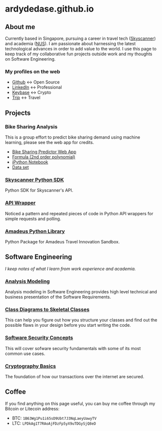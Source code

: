 # ardydedase.github.io

## About me

Currently based in Singapore, pursuing a career in travel tech ([Skyscanner](https://www.skyscanner.net/)) and academia ([NUS](http://www.nus.edu.sg/)).
I am passionate about harnessing the latest technological advances in order to add value to the world.
I use this page to keep track of my collaborative fun projects outside work and my thoughts on Software Engineering.


### My profiles on the web
- [Github](https://github.com/ardydedase) <-> Open Source
- [LinkedIn](https://www.linkedin.com/in/ardydedase) <-> Professional
- [Keybase](https://keybase.io/ardydedase) <-> Crypto
- [Trip](https://www.trip.skyscanner.com/user/ardy-dedase) <-> Travel

## Projects

### Bike Sharing Analysis

This is a group effort to predict bike sharing demand using machine learning, please see the web app for credits.

- [Bike Sharing Predictor Web App](https://ardydedase.github.io/bike-sharing-predictor/index.html)
- [Formula (2nd order polynomial)](https://github.com/ardydedase/ardydedase.github.io/blob/master/bike-sharing-predictor/script.js#L31)
- [iPython Notebook](https://github.com/ardydedase/bike-sharing-analysis/blob/master/bike-sharing.ipynb)
- [Data set](https://github.com/ardydedase/bike-sharing-analysis/tree/master/Bike-Sharing-Dataset)

### [Skyscanner Python SDK](https://github.com/Skyscanner/skyscanner-python-sdk)
Python SDK for Skyscanner's API.

### [API Wrapper](https://github.com/ardydedase/apiwrapper)
Noticed a pattern and repeated pieces of code in Python API wrappers for simple requests and polling.

### [Amadeus Python Library](https://github.com/ardydedase/amadeus-python)
Python Package for Amadeus Travel Innovation Sandbox.


## Software Engineering
*I keep notes of what I learn from work experience and academia.*

### [Analysis Modeling](https://github.com/ardydedase/ardydedase.github.io/blob/master/content/software-engineering/analysis-modeling.md#analysis-modeling)
Analysis modeling in Software Engineering provides high level technical and business presentation of the Software Requirements.

### [Class Diagrams to Skeletal Classes](https://github.com/ardydedase/ardydedase.github.io/blob/master/content/software-engineering/class-diagrams-to-skeletal-classes.md#class-diagrams-to-skeletal-classes)
This can help you figure out how you structure your classes and find out the possible flaws in your design before you start writing the code.

### [Software Security Concepts](https://github.com/ardydedase/ardydedase.github.io/blob/master/content/software-engineering/security-concepts.md#software-security-concepts)
This will cover sofware security fundamentals with some of its most common use cases.

### [Cryptography Basics](https://github.com/ardydedase/ardydedase.github.io/blob/master/content/software-engineering/cryptography.md#cryptography)
The foundation of how our transactions over the internet are secured.

## Coffee

If you find anything on this page useful, you can buy me coffee through my Bitcoin or Litecoin address:

- BTC: `1B63Wg1Pu1i65sD9Ubt7J3NqLaeyUawyTV`
- LTC: `LPDkAg1T7RAoAjFDzFp5yX9uTDGySjQ8eD`
